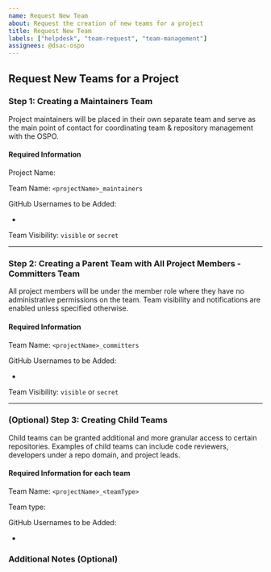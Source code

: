 ```yaml
---
name: Request New Team
about: Request the creation of new teams for a project
title: Request New Team
labels: ["helpdesk", "team-request", "team-management"]
assignees: @dsac-ospo
---
```


## Request New Teams for a Project

### Step 1: Creating a Maintainers Team

Project maintainers will be placed in their own separate team and serve as the main point of contact for coordinating team & repository management with the OSPO.

#### Required Information

Project Name: <!-- Provide the name of the project -->

Team Name: `<projectName>_maintainers`

GitHub Usernames to be Added:

- <!-- List all GitHub usernames -->

Team Visibility: `visible` or `secret`

---

### Step 2: Creating a Parent Team with All Project Members - Committers Team

All project members will be under the member role where they have no administrative permissions on the team. Team visibility and notifications are enabled unless specified otherwise.

#### Required Information

Team Name: `<projectName>_committers`

GitHub Usernames to be Added:

- <!-- List all GitHub usernames -->

Team Visibility: `visible` or `secret`

---

### (Optional) Step 3: Creating Child Teams

Child teams can be granted additional and more granular access to certain repositories. Examples of child teams can include code reviewers, developers under a repo domain, and project leads.

#### Required Information for each team

Team Name: `<projectName>_<teamType>`

Team type: <!-- Examples of Team Types include Frontend team, Backend team, Reviewers -->

GitHub Usernames to be Added:

- <!-- List all GitHub usernames -->

### Additional Notes (Optional)

<!-- Provide any additional context or requests -->

